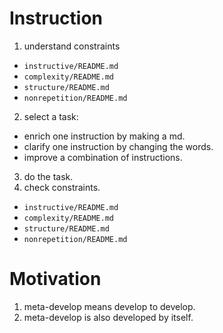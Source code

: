 # Instruction
1. understand constraints 
- `instructive/README.md`
- `complexity/README.md`
- `structure/README.md`
- `nonrepetition/README.md`
2. select a task:
- enrich one instruction by making a md.
- clarify one instruction by changing the words. 
- improve a combination of instructions. 
3. do the task.
4. check constraints.
- `instructive/README.md`
- `complexity/README.md`
- `structure/README.md`
- `nonrepetition/README.md`

# Motivation
1. meta-develop means develop to develop.
2. meta-develop is also developed by itself.
